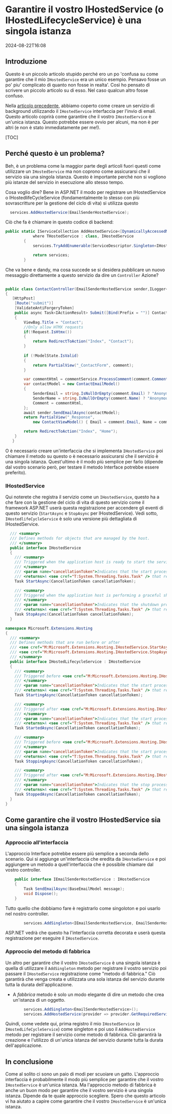 # Garantire il vostro IHostedService (o IHostedLifecycleService) è una singola istanza

<!--category-- ASP.NET -->
<datetime class="hidden">2024-08-22T16:08</datetime>

## Introduzione

Questo è un piccolo articolo stupido perché ero un po 'confusa su come garantire che il mio `IHostedService` era un unico esempio. Pensavo fosse un po' piu' complicato di quanto non fosse in realta'. Così ho pensato di scrivere un piccolo articolo su di esso. Nel caso qualcun altro fosse confuso.

Nella [articolo precedente](/blog/addingasyncsendingforemails), abbiamo coperto come creare un servizio di background utilizzando il `IHostedService` interfaccia per l'invio di email. Questo articolo coprirà come garantire che il vostro `IHostedService` è un'unica istanza.
Questo potrebbe essere ovvio per alcuni, ma non è per altri (e non è stato immediatamente per me!).

[TOC]

## Perché questo è un problema?

Beh, è un problema come la maggior parte degli articoli fuori questi come utilizzare un `IHostedService` ma non coprono come assicurarsi che il servizio sia una singola istanza. Questo è importante perché non si vogliono più istanze del servizio in esecuzione allo stesso tempo.

Cosa voglio dire? Bene in ASP.NET il modo per registrare un IHostedService o IHostedlifeCycleService (fondamentalmente lo stesso con più sovrascritture per la gestione del ciclo di vita) si utilizza questo

```csharp
  services.AddHostedService(EmailSenderHostedService);
```

Ciò che fa è chiamare in questo codice di backend:

```csharp
public static IServiceCollection AddHostedService<[DynamicallyAccessedMembers(DynamicallyAccessedMemberTypes.PublicConstructors)] THostedService>(this IServiceCollection services)
            where THostedService : class, IHostedService
        {
            services.TryAddEnumerable(ServiceDescriptor.Singleton<IHostedService, THostedService>());

            return services;
        }

```

Che va bene e dandy, ma cosa succede se si desidera pubblicare un nuovo messaggio direttamente a questo servizio da dire un `Controller` Azione?

```csharp

public class ContactController(EmailSenderHostedService sender,ILogger<BaseController> logger) ...
{
   [HttpPost]
    [Route("submit")]
    [ValidateAntiForgeryToken]
    public async Task<IActionResult> Submit([Bind(Prefix = "")] ContactViewModel comment)
    {
        ViewBag.Title = "Contact";
        //Only allow HTMX requests
        if(!Request.IsHtmx())
        {
            return RedirectToAction("Index", "Contact");
        }
      
        if (!ModelState.IsValid)
        {
            return PartialView("_ContactForm", comment);
        }

        var commentHtml = commentService.ProcessComment(comment.Comment);
        var contactModel = new ContactEmailModel()
        {
            SenderEmail = string.IsNullOrEmpty(comment.Email) ? "Anonymous" : comment.Email,
            SenderName = string.IsNullOrEmpty(comment.Name) ? "Anonymous" : comment.Name,
            Comment = commentHtml,
        };
        await sender.SendEmailAsync(contactModel);
        return PartialView("_Response",
            new ContactViewModel() { Email = comment.Email, Name = comment.Name, Comment = commentHtml });

        return RedirectToAction("Index", "Home");
    }
   }
```

O è necessario creare un'interfaccia che si implementa `IHostedService` poi chiamare il metodo su questo o è necessario assicurarsi che il servizio è una singola istanza. Quest'ultimo è il modo più semplice per farlo (dipende dal vostro scenario però, per testare il metodo Interface potrebbe essere preferito).

### IHostedService

Qui noterete che registra il servizio come un `IHostedService`, questo ha a che fare con la gestione del ciclo di vita di questo servizio come il framework ASP.NET userà questa registrazione per accendere gli eventi di questo servizio (`StartAsync` e `StopAsync` per IHostedService). Vedi sotto, `IHostedlifeCycleService` è solo una versione più dettagliata di IHostedService.

```csharp
  /// <summary>
  /// Defines methods for objects that are managed by the host.
  /// </summary>
  public interface IHostedService
  {
    /// <summary>
    /// Triggered when the application host is ready to start the service.
    /// </summary>
    /// <param name="cancellationToken">Indicates that the start process has been aborted.</param>
    /// <returns>A <see cref="T:System.Threading.Tasks.Task" /> that represents the asynchronous Start operation.</returns>
    Task StartAsync(CancellationToken cancellationToken);

    /// <summary>
    /// Triggered when the application host is performing a graceful shutdown.
    /// </summary>
    /// <param name="cancellationToken">Indicates that the shutdown process should no longer be graceful.</param>
    /// <returns>A <see cref="T:System.Threading.Tasks.Task" /> that represents the asynchronous Stop operation.</returns>
    Task StopAsync(CancellationToken cancellationToken);
  }

namespace Microsoft.Extensions.Hosting
{
  /// <summary>
  /// Defines methods that are run before or after
  /// <see cref="M:Microsoft.Extensions.Hosting.IHostedService.StartAsync(System.Threading.CancellationToken)" /> and
  /// <see cref="M:Microsoft.Extensions.Hosting.IHostedService.StopAsync(System.Threading.CancellationToken)" />.
  /// </summary>
  public interface IHostedLifecycleService : IHostedService
  {
    /// <summary>
    /// Triggered before <see cref="M:Microsoft.Extensions.Hosting.IHostedService.StartAsync(System.Threading.CancellationToken)" />.
    /// </summary>
    /// <param name="cancellationToken">Indicates that the start process has been aborted.</param>
    /// <returns>A <see cref="T:System.Threading.Tasks.Task" /> that represents the asynchronous operation.</returns>
    Task StartingAsync(CancellationToken cancellationToken);

    /// <summary>
    /// Triggered after <see cref="M:Microsoft.Extensions.Hosting.IHostedService.StartAsync(System.Threading.CancellationToken)" />.
    /// </summary>
    /// <param name="cancellationToken">Indicates that the start process has been aborted.</param>
    /// <returns>A <see cref="T:System.Threading.Tasks.Task" /> that represents the asynchronous operation.</returns>
    Task StartedAsync(CancellationToken cancellationToken);

    /// <summary>
    /// Triggered before <see cref="M:Microsoft.Extensions.Hosting.IHostedService.StopAsync(System.Threading.CancellationToken)" />.
    /// </summary>
    /// <param name="cancellationToken">Indicates that the start process has been aborted.</param>
    /// <returns>A <see cref="T:System.Threading.Tasks.Task" /> that represents the asynchronous operation.</returns>
    Task StoppingAsync(CancellationToken cancellationToken);

    /// <summary>
    /// Triggered after <see cref="M:Microsoft.Extensions.Hosting.IHostedService.StopAsync(System.Threading.CancellationToken)" />.
    /// </summary>
    /// <param name="cancellationToken">Indicates that the stop process has been aborted.</param>
    /// <returns>A <see cref="T:System.Threading.Tasks.Task" /> that represents the asynchronous operation.</returns>
    Task StoppedAsync(CancellationToken cancellationToken);
  }
}
```

## Come garantire che il vostro IHostedService sia una singola istanza

### Approccio all'interfaccia

L'approccio Interface potrebbe essere più semplice a seconda dello scenario. Qui si aggiunge un'interfaccia che eredita da `IHostedService` e poi aggiungere un metodo a quell'interfaccia che è possibile chiamare dal vostro controller.

```csharp
    public interface IEmailSenderHostedService : IHostedService
    {
        Task SendEmailAsync(BaseEmailModel message);
        void Dispose();
    }
```

Tutto quello che dobbiamo fare è registrarlo come singoloton e poi usarlo nel nostro controller.

```csharp
        services.AddSingleton<IEmailSenderHostedService, EmailSenderHostedService>();
```

ASP.NET vedrà che questo ha l'interfaccia corretta decorata e userà questa registrazione per eseguire il `IHostedService`.

### Approccio del metodo di fabbrica

Un altro per garantire che il vostro `IHostedService` è una singola istanza è quella di utilizzare il `AddSingleton` metodo per registrare il vostro servizio poi passare il `IHostedService` registrazione come "metodo di fabbrica." Ciò garantirà che venga creata e utilizzata una sola istanza del servizio durante tutta la durata dell'applicazione.

* A *fabbrica* metodo è solo un modo elegante di dire un metodo che crea un'istanza di un oggetto.

```csharp
        services.AddSingleton<EmailSenderHostedService>();
        services.AddHostedService(provider => provider.GetRequiredService<EmailSenderHostedService>());
```

Quindi, come vedete qui, prima registro il mio `IHostedService` (o `IHostedLifeCycleService`) come singleton e poi uso il `AddHostedService` metodo per registrare il servizio come metodo di fabbrica. Ciò garantirà la creazione e l'utilizzo di un'unica istanza del servizio durante tutta la durata dell'applicazione.

## In conclusione

Come al solito ci sono un paio di modi per scuoiare un gatto. L'approccio interfaccia è probabilmente il modo più semplice per garantire che il vostro `IHostedService` è un'unica istanza. Ma l'approccio metodo di fabbrica è anche un buon modo per garantire che il vostro servizio è una singola istanza. Dipende da te quale approccio scegliere. Spero che questo articolo vi ha aiutato a capire come garantire che il vostro `IHostedService` è un'unica istanza.